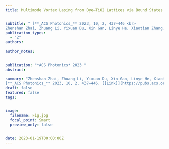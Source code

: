 ```yaml
---
title: Multimode Vortex Lasing from Dye–TiO2 Lattices via Bound States in the Continuum


subtitle: " [**_ACS Photonics_** 2023, 10, 2, 437–446 <br> 
Zhenshan Zhai, Zhuang Li, Yixuan Du, Xin Gan, Linye He, Xiaotian Zhang, Yufeng Zhou, Jun Guan, Yangjian Cai, Xianyu Ao* ](https://pubs.acs.org/doi/abs/10.1021/acsphotonics.2c01496)"
publication_types:
  - "2"
authors: 
  
author_notes:
  

publication: "*ACS Photonics* 2023 "
abstract: 

summary: "Zhenshan Zhai, Zhuang Li, Yixuan Du, Xin Gan, Linye He, Xiaotian Zhang, Yufeng Zhou, Jun Guan, Yangjian Cai, Xianyu Ao*  <br>
[**_ACS Photonics_** 2023, 10, 2, 437–446. [[Link]](https://pubs.acs.org/doi/abs/10.1021/acsphotonics.2c01496)"
draft: false
featured: false
tags:


image:
  filename: Fig.jpg
  focal_point: Smart
  preview_only: false

 
date: 2023-01-19T00:00:00Z
---
```








